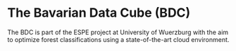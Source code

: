 # The Bavarian Data Cube (BDC)

The BDC is part of the ESPE project at University of Wuerzburg with the aim to optimize forest classifications using a state-of-the-art cloud environment.

